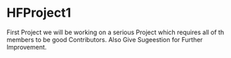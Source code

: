 # HFProject1
First Project
 we will be working on a serious Project which requires all of th members to be good Contributors.
 Also Give Sugeestion for Further Improvement.
